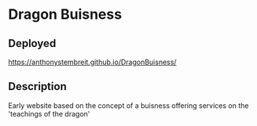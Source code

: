 # Dragon Buisness

## Deployed
https://anthonystembreit.github.io/DragonBuisness/

## Description
Early website based on the concept of a buisness offering services on the 'teachings of the dragon'
